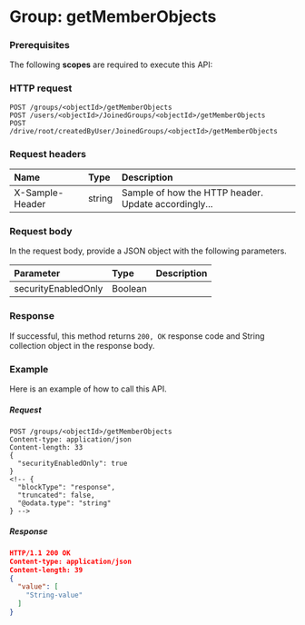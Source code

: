 # Group: getMemberObjects


### Prerequisites
The following **scopes** are required to execute this API: 
### HTTP request
<!-- { "blockType": "ignored" } -->
```http
POST /groups/<objectId>/getMemberObjects
POST /users/<objectId>/JoinedGroups/<objectId>/getMemberObjects
POST /drive/root/createdByUser/JoinedGroups/<objectId>/getMemberObjects

```
### Request headers
| Name       | Type | Description|
|:---------------|:--------|:----------|
| X-Sample-Header  | string  | Sample of how the HTTP header. Update accordingly...|

### Request body
In the request body, provide a JSON object with the following parameters.

| Parameter	   | Type	|Description|
|:---------------|:--------|:----------|
|securityEnabledOnly|Boolean||

### Response
If successful, this method returns `200, OK` response code and String collection object in the response body.

### Example
Here is an example of how to call this API.
##### Request
<!-- {
  "blockType": "request",
  "name": "group_getmemberobjects"
}-->
```http
POST /groups/<objectId>/getMemberObjects
Content-type: application/json
Content-length: 33
{
  "securityEnabledOnly": true
}
<!-- {
  "blockType": "response",
  "truncated": false,
  "@odata.type": "string"
} -->
```
##### Response
```json
HTTP/1.1 200 OK
Content-type: application/json
Content-length: 39
{
  "value": [
    "String-value"
  ]
}
```

<!-- uuid: 04c075bc-cf52-4639-b837-55a9961783a1
2015-10-15 16:17:32 UTC -->
<!-- {
  "type": "#page.annotation",
  "description": "Group: getMemberObjects",
  "keywords": "",
  "section": "documentation",
  "tocPath": ""
}-->